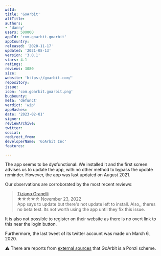 ```yaml
---
wsId: 
title: 'GoArbit'
altTitle: 
authors:
- 'danny'
users: 500000
appId: 'com.goarbit.goarbit'
appCountry: 
released: '2020-11-17'
updated: '2021-08-13'
version: '3.0.1'
stars: 4.1
ratings: 
reviews: 3080
size: 
website: 'https://goarbit.com/'
repository: 
issue: 
icon: 'com.goarbit.goarbit.png'
bugbounty: 
meta: 'defunct'
verdict: 'wip'
appHashes: 
date: '2023-02-01'
signer: 
reviewArchive: 
twitter: 
social: 
redirect_from: 
developerName: 'GoArbit Inc'
features: 

---
```


The app seems to be dysfunctional. We installed it and the first screen advises us to update the app, with no other method to bypass the update reminder. However, the app was last updated on August 2021. 

Our observations are corroborated by the most recent reviews:

> [Tiziano Granelli](https://play.google.com/store/apps/details?id=com.goarbit.goarbit)<br>
  ★☆☆☆☆ November 23, 2022 <br>
       App says to update but there's not update left to install. Also,, theres no beta test. Its not worth using the app until they fix this issue.
 
 It is also not possible to register on their website as there is no overt link to this near the login button.
 
 Furthermore, the last tweet of its twitter account was made on March 6, 2020.
 
 ⚠️ There are reports from [external sources](https://behindmlm.com/mlm-reviews/goarbit-execs-flee-to-dubai-gofintech-group-reboot/) that GoArbit is a Ponzi scheme. 
 

